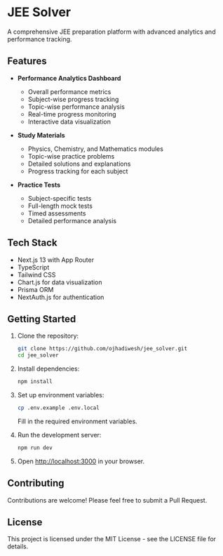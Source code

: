# JEE Solver

A comprehensive JEE preparation platform with advanced analytics and performance tracking.

## Features

- **Performance Analytics Dashboard**
  - Overall performance metrics
  - Subject-wise progress tracking
  - Topic-wise performance analysis
  - Real-time progress monitoring
  - Interactive data visualization

- **Study Materials**
  - Physics, Chemistry, and Mathematics modules
  - Topic-wise practice problems
  - Detailed solutions and explanations
  - Progress tracking for each subject

- **Practice Tests**
  - Subject-specific tests
  - Full-length mock tests
  - Timed assessments
  - Detailed performance analysis

## Tech Stack

- Next.js 13 with App Router
- TypeScript
- Tailwind CSS
- Chart.js for data visualization
- Prisma ORM
- NextAuth.js for authentication

## Getting Started

1. Clone the repository:
   ```bash
   git clone https://github.com/ojhadiwesh/jee_solver.git
   cd jee_solver
   ```

2. Install dependencies:
   ```bash
   npm install
   ```

3. Set up environment variables:
   ```bash
   cp .env.example .env.local
   ```
   Fill in the required environment variables.

4. Run the development server:
   ```bash
   npm run dev
   ```

5. Open [http://localhost:3000](http://localhost:3000) in your browser.

## Contributing

Contributions are welcome! Please feel free to submit a Pull Request.

## License

This project is licensed under the MIT License - see the LICENSE file for details.
